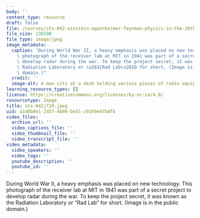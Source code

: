 ```yaml
---
body: ''
content_type: resource
draft: false
file: /courses/sts-042-einstein-oppenheimer-feynman-physics-in-the-20th-century-fall-2020/sts-042jf20.jpeg
file_size: 136590
file_type: image/jpeg
image_metadata:
  caption: "During World War II, a heavy emphasis was placed on new technology. This\
    \ photograph of the receiver lab at MIT in 1941 was part of a secret project to\
    \ develop radar during the war. To keep the project secret, it was known as the\
    \ Radiation Laboratory or \u201CRad Lab\u201D for short. (Image is in the public\
    \ domain.)"
  credit: ''
  image-alt: A man sits at a desk holding various pieces of radio equipment.
learning_resource_types: []
license: https://creativecommons.org/licenses/by-nc-sa/4.0/
resourcetype: Image
title: sts-042jf20.jpeg
uid: a1d8b8e1-2d37-4b08-be51-c9169e47bdfb
video_files:
  archive_url: ''
  video_captions_file: ''
  video_thumbnail_file: ''
  video_transcript_file: ''
video_metadata:
  video_speakers: ''
  video_tags: ''
  youtube_description: ''
  youtube_id: ''
---
```

During World War II, a heavy emphasis was placed on new technology. This photograph of the receiver lab at MIT in 1941 was part of a secret project to develop radar during the war. To keep the project secret, it was known as the Radiation Laboratory or “Rad Lab” for short. (Image is in the public domain.)